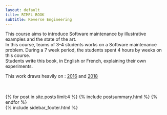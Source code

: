 ```yaml
---
layout: default
title: RIMEL BOOK
subtitle: Reverse Engineering
---
```


<div class="span12">
<span>

<div class="span7">
This course aims to introduce Software maintenance by illustrative examples and the state of the art. <br/>
In this course, teams of 3-4 students works on a Software maintenance problem. 
During a 7 week period, the students spent 4 hours by weeks on this course. <br/>
Students write this book, in English or French, explaining their own experiments.<br/>

This work draws heavily on : <a href="https://www.gitbook.com/book/delftswa/desosa2016/details">2016</a>  and 
<a href="https://legacy.gitbook.com/book/delftswa/desosa2018/details">2018</a> 
<br/>
<br/>
<br/>
</div>



<div class="span7">
{% for post in site.posts limit:4 %}
{% include postsummary.html %}
{% endfor %}
</div>





<span>
  {% include sidebar_footer.html %}
</span>

</span>
</div>
